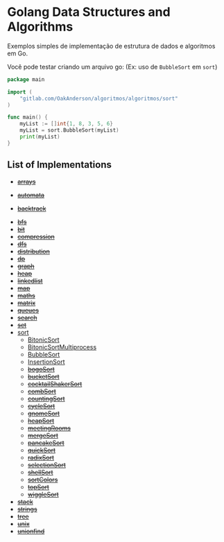 Golang Data Structures and Algorithms
=========================================

Exemplos simples de implementação de estrutura de dados e algoritmos em Go.

Você pode testar criando um arquivo go: (Ex: uso de `BubbleSort` em `sort`)

```go
package main

import (
    "gitlab.com/OakAnderson/algoritmos/algoritmos/sort"
)

func main() {
    myList := []int{1, 8, 3, 5, 6}
    myList = sort.BubbleSort(myList)
    print(myList)
}
```


## List of Implementations

- [~~arrays~~](algorithms/arrays)
<!--    - [~~delete_nth~~](algorithms/arrays/delete_nth.go)
    - [~~flatten~~](algorithms/arrays/flatten.go)
    - [~~garage~~](algorithms/arrays/garage.go)
    - [~~josephus_problem~~](algorithms/arrays/josephus.go)
    - [~~limit~~](algorithms/arrays/limit.go)
    - [~~longest_non_repeat~~](algorithms/arrays/longest_non_repeat.go/)
    - [~~max_ones_index~~](algorithms/arrays/max_ones_index.go)
    - [~~merge_intervals~~](algorithms/arrays/merge_intervals.go)
    - [~~missing_ranges~~](algorithms/arrays/missing_ranges.go)
    - [~~plus_one~~](algorithms/arrays/plus_one.go)
    - [~~rotate~~](algorithms/arrays/rotate.go)
    - [~~summarize_ranges~~](algorithms/arrays/summarize_ranges.go)
    - [~~three_sum~~](algorithms/arrays/three_sum.go)
    - [~~trimmean~~](algorithms/arrays/trimmean.go)
    - [~~top_1~~](algorithms/arrays/top_1.go)
    - [~~two_sum~~](algorithms/arrays/two_sum.go)
    - [~~move_zeros~~](algorithms/arrays/move_zeros.go)
    - [~~n_sum~~](algorithms/arrays/n_sum.go) -->
- [~~automata~~](algorithms/automata)
<!--    - [~~DFA~~](algorithms/automata/DFA.go) -->
- [~~backtrack~~](algorithms/backtrack)
<!--    - [~~general_solution~~.md](algorithms/backtrack/)
    - [~~add_operators~~](algorithms/backtrack/add_operators.go)
    - [~~anagram~~](algorithms/backtrack/anagram.go)
    - [~~array_sum_combinations~~](algorithms/backtrack/array_sum_combinations.go)
    - [~~combination_sum~~](algorithms/backtrack/combination_sum.go)
    - [~~factor_combinations~~](algorithms/backtrack/factor_combinations.go)
    - [~~generate_abbreviations~~](algorithms/backtrack/generate_abbreviations.go)
    - [~~generate_parenthesis~~](algorithms/backtrack/generate_parenthesis.go)
    - [~~letter_combination~~](algorithms/backtrack/letter_combination.go)
    - [~~palindrome_partitioning~~](algorithms/backtrack/palindrome_partitioning.go)
    - [~~pattern_match~~](algorithms/backtrack/pattern_match.go)
    - [~~permute~~](algorithms/backtrack/permute.go)
    - [~~permute_unique~~](algorithms/backtrack/permute_unique.go)
    - [~~subsets~~](algorithms/backtrack/subsets.go)
    - [~~subsets_unique~~](algorithms/backtrack/subsets_unique.go) -->
- [~~bfs~~](algorithms/bfs)
    <!-- - [~~maze_search~~](algorithms/bfs/maze_search.go)
    - [~~shortest_distance_from_all_buildings~~](algorithms/bfs/shortest_distance_from_all_buildings.go)
    - [~~word_ladder~~](algorithms/bfs/word_ladder.go) -->
- [~~bit~~](algorithms/bit)
    <!-- - [~~add_bitwise_operator~~](algorithms/bit/add_bitwise_operator.go)
    - [~~bit_operation~~](algorithms/bit/bit_operation.go)
    - [~~bytes_int_conversion~~](algorithms/bit/bytes_int_conversion.go)
    - [~~count_flips_to_convert~~](algorithms/bit/count_flips_to_convert.go)
    - [~~count_ones~~](algorithms/bit/count_ones.go)
    - [~~find_difference~~](algorithms/bit/find_difference.go)
    - [~~find_missing_number~~](algorithms/bit/find_missing_number.go)
    - [~~flip_bit_longest_sequence~~](algorithms/bit/flip_bit_longest_sequence.go)
    - [~~power_of_two~~](algorithms/bit/power_of_two.go)
    - [~~reverse_bits~~](algorithms/bit/reverse_bits.go)
    - [~~single_number~~](algorithms/bit/single_number.go)
    - [~~single_number2~~](algorithms/bit/single_number2.go)
    - [~~single_number3~~](algorithms/bit/single_number3.go)
    - [~~subsets~~](algorithms/bit/subsets.go)
    - [~~swap_pair~~](algorithms/bit/swap_pair.go)
    - [~~has_alternative_bit~~](algorithms/bit/has_alternative_bit.go)
    - [~~insert_bit~~](algorithms/bit/insert_bit.go)
    - [~~remove_bit~~](algorithms/bit/remove_bit.go)
    - [~~binary_gap~~](algorithms/bit/binary_gap.go) -->
- [~~compression~~](algorithms/compression)
    <!-- - [~~huffman_coding~~](algorithms/compression/huffman_coding.go)
    - [~~rle_compression~~](algorithms/compression/rle_compression.go)
    - [~~elias~~](algorithms/compression/elias.go) -->
- [~~dfs~~](algorithms/dfs)
    <!-- - [~~all_factors~~](algorithms/dfs/all_factors.go)
    - [~~count_islands~~](algorithms/dfs/count_islands.go)
    - [~~pacific_atlantic~~](algorithms/dfs/pacific_atlantic.go)
    - [~~sudoku_solver~~](algorithms/dfs/sudoku_solver.go)
    - [~~walls_and_gates~~](algorithms/dfs/walls_and_gates.go) -->
- [~~distribution~~](algorithms/distribution)
    <!-- - [~~histogram~~](algorithms/distribution/histogram.go) -->
- [~~dp~~](algorithms/dp)
    <!-- - [~~buy_sell_stock~~](algorithms/dp/buy_sell_stock.go)
    - [~~climbing_stairs~~](algorithms/dp/climbing_stairs.go)
    - [~~coin_change~~](algorithms/dp/coin_change.go)
    - [~~combination_sum~~](algorithms/dp/combination_sum.go)
    - [~~egg_drop~~](algorithms/dp/egg_drop.go)
    - [~~house_robber~~](algorithms/dp/house_robber.go)
    - [~~int_divide~~](algorithms/dp/int_divide.go)
    - [~~job_scheduling~~](algorithms/dp/job_scheduling.go)
    - [~~knapsack~~](algorithms/dp/knapsack.go)
    - [~~longest_increasing~~](algorithms/dp/longest_increasing.go)
    - [~~matrix_chain_order~~](algorithms/dp/matrix_chain_order.go)
    - [~~max_product_subarray~~](algorithms/dp/max_product_subarray.go)
    - [~~max_subarray~~](algorithms/dp/max_subarray.go)
    - [~~min_cost_path~~](algorithms/dp/min_cost_path.go)
    - [~~num_decodings~~](algorithms/dp/num_decodings.go)
    - [~~regex_matching~~](algorithms/dp/regex_matching.go)
    - [~~rod_cut~~](algorithms/dp/rod_cut.go)
    - [~~word_break~~](algorithms/dp/word_break.go)
    - [~~fibonacci~~](algorithms/dp/fib.go)
	- [~~hosoya~~ triangle](algorithms/dp/hosoya_triangle.go) -->
- [~~graph~~](algorithms/graph)
    <!-- - [~~check_bipartite~~](algorithms/graph/check_bipartite.go)
    - [~~strongly_connected~~](algorithms/graph/check_digraph_strongly_connected.go)
    - [~~clone_graph~~](algorithms/graph/clone_graph.go)
    - [~~cycle_detection~~](algorithms/graph/cycle_detection.go)
    - [~~find_all_cliques~~](algorithms/graph/find_all_cliques.go)
    - [~~find_path~~](algorithms/graph/find_path.go)
    - [~~graph~~](algorithms/graph/graph.go)
    - [~~dijkstra~~](algorithms/graph/dijkstra.go)
    - [~~markov_chain~~](algorithms/graph/markov_chain.go)
    - [~~minimum_spanning_tree~~](algorithms/graph/minimum_spanning_tree.go)
    - [~~satisfiability~~](algorithms/graph/satisfiability.go)
    - [~~tarjan~~](algorithms/graph/tarjan.go)
    - [~~traversal~~](algorithms/graph/traversal.go)
	  - [~~maximum_flow~~](algorithms/graph/maximum_flow.go)
    - [~~maximum_flow_bfs~~](algorithms/graph/maximum_flow_bfs.go)
    - [~~maximum_flow_dfs~~](algorithms/graph/maximum_flow_dfs.go)
    - [~~all_pairs_shortest_path~~](algorithms/graph/all_pairs_shortest_path.go)
    - [~~bellman_ford~~](algorithms/graph/bellman_ford.go)
    - [~~Count~~ Connected Components](algoritms/graph/count_connected_number_of_component.go) -->
- [~~heap~~](algorithms/heap)
    <!-- - [~~merge_sorted_k_lists~~](algorithms/heap/merge_sorted_k_lists.go)
    - [~~skyline~~](algorithms/heap/skyline.go)
    - [~~sliding_window_max~~](algorithms/heap/sliding_window_max.go)
    - [~~binary_heap~~](algorithms/heap/binary_heap.go)
    - [~~k_closest_points~~](algorithms/heap/k_closest_points.go) -->
- [~~linkedlist~~](algorithms/linkedlist)
    <!-- - [~~add_two_numbers~~](algorithms/linkedlist/add_two_numbers.go)
    - [~~copy_random_pointer~~](algorithms/linkedlist/copy_random_pointer.go)
    - [~~delete_node~~](algorithms/linkedlist/delete_node.go)
    - [~~first_cyclic_node~~](algorithms/linkedlist/first_cyclic_node.go)
    - [~~is_cyclic~~](algorithms/linkedlist/is_cyclic.go)
    - [~~is_palindrome~~](algorithms/linkedlist/is_palindrome.go)
    - [~~kth_to_last~~](algorithms/linkedlist/kth_to_last.go)
    - [~~linkedlist~~](algorithms/linkedlist/linkedlist.go)
    - [~~remove_duplicates~~](algorithms/linkedlist/remove_duplicates.go)
    - [~~reverse~~](algorithms/linkedlist/reverse.go)
    - [~~rotate_list~~](algorithms/linkedlist/rotate_list.go)
    - [~~swap_in_pairs~~](algorithms/linkedlist/swap_in_pairs.go)
    - [~~is_sorted~~](algorithms/linkedlist/is_sorted.go)
    - [~~remove_range~~](algorithms/linkedlist/remove_range.go) -->
- [~~map~~](algorithms/map)
    <!-- - [~~hashtable~~](algorithms/map/hashtable.go)
    - [~~separate_chaining_hashtable~~](algorithms/map/separate_chaining_hashtable.go)
    - [~~longest_common_subsequence~~](algorithms/map/longest_common_subsequence.go)
    - [~~randomized_set~~](algorithms/map/randomized_set.go)
    - [~~valid_sudoku~~](algorithms/map/valid_sudoku.go)
    - [~~word_pattern~~](algorithms/map/word_pattern.go)
    - [~~is_isomorphic~~](algorithms/map/is_isomorphic.go)
    - [~~is_anagram~~](algorithms/map/is_anagram.go)     -->
- [~~maths~~](algorithms/maths)
    <!-- - [~~base_conversion~~](algorithms/maths/base_conversion.go)
    - [~~combination~~](algorithms/maths/combination.go)
    - [~~cosine_similarity~~](algorithms/maths/cosine_similarity.go)
    - [~~decimal_to_binary_ip~~](algorithms/maths/decimal_to_binary_ip.go)
    - [~~euler_totient~~](algorithms/maths/euler_totient.go)
    - [~~extended_gcd~~](algorithms/maths/extended_gcd.go)
    - [~~factorial~~](algorithms/maths/factorial.go)    
    - [~~gcd~~/lcm](algorithms/maths/gcd.go)
    - [~~generate_strobogrammtic~~](algorithms/maths/generate_strobogrammtic.go)
    - [~~is_strobogrammatic~~](algorithms/maths/is_strobogrammatic.go)
    - [~~modular_exponential~~](algorithms/maths/modular_exponential.go)
    - [~~next_bigger~~](algorithms/maths/next_bigger.go)
    - [~~next_perfect_square~~](algorithms/maths/next_perfect_square.go)
    - [~~nth_digit~~](algorithms/maths/nth_digit.go)
    - [~~prime_check~~](algorithms/maths/prime_check.go)
    - [~~primes_sieve_of_eratosthenes~~](algorithms/maths/primes_sieve_of_eratosthenes.go)
    - [~~pythagoras~~](algorithms/maths/pythagoras.go)
    - [~~rabin_miller~~](algorithms/maths/rabin_miller.go)
    - [~~rsa~~](algorithms/maths/rsa.go)
    - [~~sqrt_precision_factor~~](algorithms/maths/sqrt_precision_factor.go)
    - [~~summing_digits~~](algorithms/maths/summing_digits.go)
    - [~~hailstone~~](algorithms/maths/hailstone.go)
    - [~~recursive_binomial_coefficient~~](algorithms/maths/recursive_binomial_coefficient.go)
    - [~~find_order~~](algorithms/maths/find_order_simple.go)
	  - [~~find_primitive_root~~](algorithms/maths/find_primitive_root_simple.go)
	  - [~~diffie_hellman_key_exchange~~](algorithms/maths/diffie_hellman_key_exchange.go) -->
- [~~matrix~~](algorithms/matrix)
    <!-- - [~~sudoku_validator~~](algorithms/matrix/sudoku_validator.go)
    - [~~bomb_enemy~~](algorithms/matrix/bomb_enemy.go)
    - [~~copy_transform~~](algorithms/matrix/copy_transform.go)
    - [~~count_paths~~](algorithms/matrix/count_paths.go)
    - [~~matrix_rotation~~.txt](algorithms/matrix/matrix_rotation.txt)
    - [~~matrix_inversion~~](algorithms/matrix/matrix_inversion.go)
    - [~~matrix_multiplication~~](algorithms/matrix/multiply.go)
    - [~~rotate_image~~](algorithms/matrix/rotate_image.go)
    - [~~search_in_sorted_matrix~~](algorithms/matrix/search_in_sorted_matrix.go)
    - [~~sparse_dot_vector~~](algorithms/matrix/sparse_dot_vector.go)
    - [~~sparse_mul~~](algorithms/matrix/sparse_mul.go)
    - [~~spiral_traversal~~](algorithms/matrix/spiral_traversal.go)
	- [~~crout_matrix_decomposition~~](algorithms/matrix/crout_matrix_decomposition.go)
	- [~~cholesky_matrix_decomposition~~](algorithms/matrix/cholesky_matrix_decomposition.go)
    - [~~sum_sub_squares~~](algorithms/matrix/sum_sub_squares.go) -->
- [~~queues~~](algorithms/queues)
    <!-- - [~~max_sliding_window~~](algorithms/queues/max_sliding_window.go)
    - [~~moving_average~~](algorithms/queues/moving_average.go)
    - [~~queue~~](algorithms/queues/queue.go)
    - [~~reconstruct_queue~~](algorithms/queues/reconstruct_queue.go)
    - [~~zigzagiterator~~](algorithms/queues/zigzagiterator.go) -->
- [~~search~~](algorithms/search)
    <!-- - [~~binary_search~~](algorithms/search/binary_search.go)
    - [~~first_occurrence~~](algorithms/search/first_occurrence.go)
    - [~~last_occurrence~~](algorithms/search/last_occurrence.go)
    - [~~linear_search~~](algorithms/search/linear_search.go)
    - [~~search_insert~~](algorithms/search/search_insert.go)
    - [~~two_sum~~](algorithms/search/two_sum.go)
    - [~~search_range~~](algorithms/search/search_range.go)
    - [~~find_min_rotate~~](algorithms/search/find_min_rotate.go)
    - [~~search_rotate~~](algorithms/search/search_rotate.go)
    - [~~jump_search~~](algorithms/search/jump_search.go)
    - [~~next_greatest_letter~~](algorithms/search/next_greatest_letter.go) -->
- [~~set~~](algorithms/set)
    <!-- - [~~randomized_set~~](algorithms/set/randomized_set.go)
    - [~~set_covering~~](algorithms/set/set_covering.go)
    - [~~find_keyboard_row~~](algorithms/set/find_keyboard_row.go) -->
- [sort](algorithms/sort)
    - [BitonicSort](algorithms/sort/bitonicSort.go)
    - [BitonicSortMultiprocess](algorithms/sort/bitonicSortMultiprocess.go)
    - [BubbleSort](algorithms/sort/bubbleSort.go)
    - [InsertionSort](algorithms/sort/insertionSort.go)
    - [~~bogoSort~~](algorithms/sort/bogoSort.go)
    - [~~bucketSort~~](algorithms/sort/bucketSort.go)
    - [~~cocktailShakerSort~~](algorithms/sort/cocktailShakerSort.go)
    - [~~combSort~~](algorithms/sort/combSort.go)
    - [~~countingSort~~](algorithms/sort/countingSort.go)
    - [~~cycleSort~~](algorithms/sort/cycleSort.go)
    - [~~gnomeSort~~](algorithms/sort/gnomeSort.go)
    - [~~heapSort~~](algorithms/sort/heapSort.go)
    - [~~meetingRooms~~](algorithms/sort/meetingRooms.go)
    - [~~mergeSort~~](algorithms/sort/mergeSort.go)
    - [~~pancakeSort~~](algorithms/sort/pancakeSort.go)
    - [~~quickSort~~](algorithms/sort/quickSort.go)
    - [~~radixSort~~](algorithms/sort/radixSort.go)
    - [~~selectionSort~~](algorithms/sort/selectionSort.go)
    - [~~shellSort~~](algorithms/sort/shellSort.go)
    - [~~sortColors~~](algorithms/sort/sortColors.go)
    - [~~topSort~~](algorithms/sort/topSort.go)
    - [~~wiggleSort~~](algorithms/sort/wiggleSort.go)
- [~~stack~~](algorithms/stack)
    <!-- - [~~longest_abs_path~~](algorithms/stack/longest_abs_path.go)
    - [~~simplify_path~~](algorithms/stack/simplify_path.go)
    - [~~stack~~](algorithms/stack/stack.go)
    - [~~valid_parenthesis~~](algorithms/stack/valid_parenthesis.go)
    - [~~stutter~~](algorithms/stack/stutter.go)
    - [~~switch_pairs~~](algorithms/stack/switch_pairs.go)
    - [~~is_consecutive~~](algorithms/stack/is_consecutive.go)
    - [~~remove_min~~](algorithms/stack/remove_min.go)
    - [~~is_sorted~~](algorithms/stack/is_sorted.go) -->
- [~~strings~~](algorithms/strings)
    <!-- - [~~fizzbuzz~~](algorithms/strings/fizzbuzz.go)
    - [~~delete_reoccurring~~](algorithms/strings/delete_reoccurring.go)
    - [~~strip_url_params~~](algorithms/strings/strip_url_params.go)
    - [~~validate_coordinates~~](algorithms/strings/validate_coordinates.go)
    - [~~domain_extractor~~](algorithms/strings/domain_extractor.go)
    - [~~merge_string_checker~~](algorithms/strings/merge_string_checker.go)
    - [~~add_binary~~](algorithms/strings/add_binary.go)
    - [~~breaking_bad~~](algorithms/strings/breaking_bad.go)
    - [~~decode_string~~](algorithms/strings/decode_string.go)
    - [~~encode_decode~~](algorithms/strings/encode_decode.go)
    - [~~group_anagrams~~](algorithms/strings/group_anagrams.go)
    - [~~int_to_roman~~](algorithms/strings/int_to_roman.go)
    - [~~is_palindrome~~](algorithms/strings/is_palindrome.go)
    - [~~license_number~~](algorithms/strings/license_number.go)
    - [~~make_sentence~~](algorithms/strings/make_sentence.go)
    - [~~multiply_strings~~](algorithms/strings/multiply_strings.go)
    - [~~one_edit_distance~~](algorithms/strings/one_edit_distance.go)
    - [~~rabin_karp~~](algorithms/strings/rabin_karp.go)
    - [~~reverse_string~~](algorithms/strings/reverse_string.go)
    - [~~reverse_vowel~~](algorithms/strings/reverse_vowel.go)
    - [~~reverse_words~~](algorithms/strings/reverse_words.go)
    - [~~roman_to_int~~](algorithms/strings/roman_to_int.go)
    - [~~word_squares~~](algorithms/strings/word_squares.go)
    - [~~unique_morse~~](algorithms/strings/unique_morse.go)
    - [~~judge_circle~~](algorithms/strings/judge_circle.go)
    - [~~strong_password~~](algorithms/strings/strong_password.go)
    - [~~caesar_cipher~~](algorithms/strings/caesar_cipher.go)
    - [~~contain_string~~](algorithms/strings/contain_string.go)
    - [~~count_binary_substring~~](algorithms/strings/count_binary_substring.go)
    - [~~repeat_string~~](algorithms/strings/repeat_string.go)
    - [~~min_distance~~](algorithms/strings/min_distance.go)
    - [~~longest_common_prefix~~](algorithms/strings/longest_common_prefix.go)
    - [~~rotate~~](algorithms/strings/rotate.go)
    - [~~first_unique_char~~](algorithms/strings/first_unique_char.go)
    - [~~repeat_substring~~](algorithms/strings/repeat_substring.go)     
	- [~~atbash_cipher~~](algorithms/strings/atbash_cipher.go)
	- [~~knuth_morris_pratt~~](algorithms/strings/knuth_morris_pratt.go) -->
- [~~tree~~](algorithms/tree)
    <!-- - [~~bst~~](algorithms/tree/bst)
        - [~~array_to_bst~~](algorithms/tree/bst/array_to_bst.go)
        - [~~bst_closest_value~~](algorithms/tree/bst/bst_closest_value.go)
        - [~~BSTIterator~~](algorithms/tree/bst/BSTIterator.go)
        - [~~delete_node~~](algorithms/tree/bst/delete_node.go)
        - [~~is_bst~~](algorithms/tree/bst/is_bst.go)
        - [~~kth_smallest~~](algorithms/tree/bst/kth_smallest.go)
        - [~~lowest_common_ancestor~~](algorithms/tree/bst/lowest_common_ancestor.go)
        - [~~predecessor~~](algorithms/tree/bst/predecessor.go)
        - [~~serialize_deserialize~~](algorithms/tree/bst/serialize_deserialize.go)
        - [~~successor~~](algorithms/tree/bst/successor.go)
        - [~~unique_bst~~](algorithms/tree/bst/unique_bst.go)
        - [~~depth_sum~~](algorithms/tree/bst/depth_sum.go)
        - [~~count_left_node~~](algorithms/tree/bst/count_left_node.go)
        - [~~num_empty~~](algorithms/tree/bst/num_empty.go)
        - [~~height~~](algorithms/tree/bst/height.go)
    - [~~red_black_tree~~](algorithms/tree/red_black_tree)
        - [~~red_black_tree~~](algorithms/tree/red_black_tree/red_black_tree.go)
    - [~~segment_tree~~](algorithms/tree/segment_tree)
        - [~~segment_tree~~](algorithms/tree/segment_tree/segment_tree.go)
        - [~~iterative_segment_tree~~](algorithms/tree/segment_tree/iterative_segment_tree.go)
    - [~~traversal~~](algorithms/tree/traversal)
        - [~~inorder~~](algorithms/tree/traversal/inorder.go)
        - [~~level_order~~](algorithms/tree/traversal/level_order.go)
        - [~~postorder~~](algorithms/tree/traversal/postorder.go)
        - [~~preorder~~](algorithms/tree/traversal/preorder.go)
        - [~~zigzag~~](algorithms/tree/traversal/zigzag.go)
    - [~~trie~~](algorithms/tree/trie)
        - [~~add_and_search~~](algorithms/tree/trie/add_and_search.go)
        - [~~trie~~](algorithms/tree/trie/trie.go)
    - [~~b_tree~~](algorithms/tree/b_tree.go)
    - [~~binary_tree_paths~~](algorithms/tree/binary_tree_paths.go)
    - [~~bin_tree_to_list~~](algorithms/tree/bin_tree_to_list.go)
    - [~~deepest_left~~](algorithms/tree/deepest_left.go)
    - [~~invert_tree~~](algorithms/tree/invert_tree.go)
    - [~~is_balanced~~](algorithms/tree/is_balanced.go)
    - [~~is_subtree~~](algorithms/tree/is_subtree.go)
    - [~~is_symmetric~~](algorithms/tree/is_symmetric.go)
    - [~~longest_consecutive~~](algorithms/tree/longest_consecutive.go)
    - [~~lowest_common_ancestor~~](algorithms/tree/lowest_common_ancestor.go)
    - [~~max_height~~](algorithms/tree/max_height.go)
    - [~~max_path_sum~~](algorithms/tree/max_path_sum.go)
    - [~~min_height~~](algorithms/tree/min_height.go)
    - [~~path_sum~~](algorithms/tree/path_sum.go)
    - [~~path_sum2~~](algorithms/tree/path_sum2.go)
    - [~~pretty_print~~](algorithms/tree/pretty_print.go)
    - [~~same_tree~~](algorithms/tree/same_tree.go)
    - [~~tree~~](algorithms/tree/tree.go) -->
- [~~unix~~](algorithms/unix)
    <!-- - [~~path~~](algorithms/unix/path/)
        - [~~join_with_slash~~](algorithms/unix/path/join_with_slash.go)
        - [~~full_path~~](algorithms/unix/path/full_path.go)
        - [~~split~~](algorithms/unix/path/split.go)
        - [~~simplify_path~~](algorithms/unix/path/simplify_path.go) -->
- [~~unionfind~~](algorithms/unionfind)
    <!-- - [~~count_islands~~](algorithms/unionfind/count_islands.go) -->

